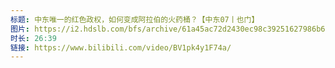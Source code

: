 ```yaml
---
标题: 中东唯一的红色政权，如何变成阿拉伯的火药桶？【中东07丨也门】
图片: https://i2.hdslb.com/bfs/archive/61a45ac72d2430ec98c39251627986b616a5344a.jpg@320w_200h_1c_!web-space-upload-video.webp
时长: 26:39
链接: https://www.bilibili.com/video/BV1pk4y1F74a/
---
```

